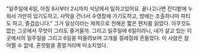 "일주일에 6일, 아침 8시부터 2시까지 식당에서 일하고있어요. 끝나고나면 잔디밭에 누워서 가만히 있기도하고, 사막을 건너서 수영장에 가기도하고, 밤에는 조촐하나마 파티도 하고, 즐겁습니다."
그가 일상이라는 제목으로 전해온 짧은 편지를 읽었다. 아무것도 없는 그곳에서 무엇이 그리도 즐거울까. 그리고 일주일에 6일이라니, 내가 살고 있는 이곳에서의 일주일을 그리고 6일을 떠올려보며 고개를 절레절레 흔들었다. 이 사람은 참 어쩔 수 없네. 혼잣말을 중얼거리며 미소지었다.
